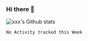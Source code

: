 ### Hi there 👋

<!--
**sdy623/sdy623** is a ✨ _special_ ✨ repository because its `README.md` (this file) appears on your GitHub profile.

Here are some ideas to get you started:

- 🔭 I’m currently working on ...
- 🌱 I’m currently learning ...
- 👯 I’m looking to collaborate on ...
- 🤔 I’m looking for help with ...
- 💬 Ask me about ...
- 📫 How to reach me: ...
- 😄 Pronouns: ...
- ⚡ Fun fact: ...
-->
![xxx's Github stats](https://github-readme-stats.vercel.app/api?username=sdy623&show_icons=true)

<!--START_SECTION:waka-->
```text
No Activity tracked this Week
```
<!--END_SECTION:waka-->
